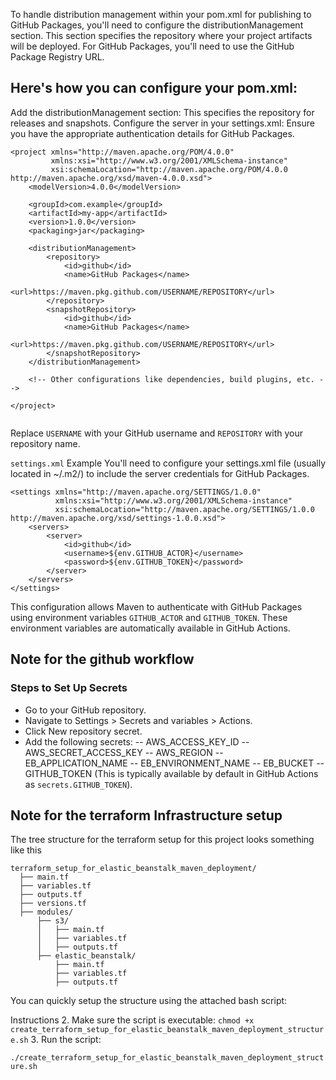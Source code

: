 To handle distribution management within your pom.xml for publishing to GitHub Packages, you'll need to configure the distributionManagement section. This section specifies the repository where your project artifacts will be deployed. For GitHub Packages, you'll need to use the GitHub Package Registry URL.

## Here's how you can configure your pom.xml:

Add the distributionManagement section: This specifies the repository for releases and snapshots.
Configure the server in your settings.xml: Ensure you have the appropriate authentication details for GitHub Packages.

```
<project xmlns="http://maven.apache.org/POM/4.0.0"
         xmlns:xsi="http://www.w3.org/2001/XMLSchema-instance"
         xsi:schemaLocation="http://maven.apache.org/POM/4.0.0 http://maven.apache.org/xsd/maven-4.0.0.xsd">
    <modelVersion>4.0.0</modelVersion>

    <groupId>com.example</groupId>
    <artifactId>my-app</artifactId>
    <version>1.0.0</version>
    <packaging>jar</packaging>

    <distributionManagement>
        <repository>
            <id>github</id>
            <name>GitHub Packages</name>
            <url>https://maven.pkg.github.com/USERNAME/REPOSITORY</url>
        </repository>
        <snapshotRepository>
            <id>github</id>
            <name>GitHub Packages</name>
            <url>https://maven.pkg.github.com/USERNAME/REPOSITORY</url>
        </snapshotRepository>
    </distributionManagement>

    <!-- Other configurations like dependencies, build plugins, etc. -->

</project>


```

Replace `USERNAME` with your GitHub username and `REPOSITORY` with your repository name.

`settings.xml` Example
You'll need to configure your settings.xml file (usually located in ~/.m2/) to include the server credentials for GitHub Packages.

```
<settings xmlns="http://maven.apache.org/SETTINGS/1.0.0"
          xmlns:xsi="http://www.w3.org/2001/XMLSchema-instance"
          xsi:schemaLocation="http://maven.apache.org/SETTINGS/1.0.0 http://maven.apache.org/xsd/settings-1.0.0.xsd">
    <servers>
        <server>
            <id>github</id>
            <username>${env.GITHUB_ACTOR}</username>
            <password>${env.GITHUB_TOKEN}</password>
        </server>
    </servers>
</settings>

```


This configuration allows Maven to authenticate with GitHub Packages using environment variables `GITHUB_ACTOR` and `GITHUB_TOKEN`. These environment variables are automatically available in GitHub Actions.

## Note for the github workflow

### Steps to Set Up Secrets
- Go to your GitHub repository.
- Navigate to Settings > Secrets and variables > Actions.
- Click New repository secret.
- Add the following secrets:
-- AWS_ACCESS_KEY_ID
-- AWS_SECRET_ACCESS_KEY
-- AWS_REGION
-- EB_APPLICATION_NAME
-- EB_ENVIRONMENT_NAME
-- EB_BUCKET
-- GITHUB_TOKEN (This is typically available by default in GitHub Actions as `secrets.GITHUB_TOKEN`).

## Note for the terraform Infrastructure setup

The tree structure for the terraform setup for this project looks something like this

```
terraform_setup_for_elastic_beanstalk_maven_deployment/
  ├── main.tf
  ├── variables.tf
  ├── outputs.tf
  ├── versions.tf
  ├── modules/
      ├── s3/
      │   ├── main.tf
      │   ├── variables.tf
      │   ├── outputs.tf
      ├── elastic_beanstalk/
          ├── main.tf
          ├── variables.tf
          ├── outputs.tf

```

You can quickly setup the structure using the attached bash script:

Instructions
2. Make sure the script is executable:
``` chmod +x create_terraform_setup_for_elastic_beanstalk_maven_deployment_structure.sh ```
3. Run the script:

``` ./create_terraform_setup_for_elastic_beanstalk_maven_deployment_structure.sh ```
